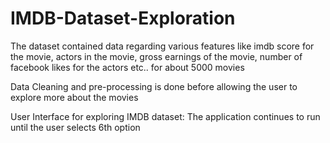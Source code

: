 # IMDB-Dataset-Exploration
The dataset contained data regarding various features like imdb score for the movie, actors in the movie, gross earnings of the movie, number of facebook likes for the actors etc.. for about 5000 movies

Data Cleaning and pre-processing is done before allowing the user to explore more about the movies

User Interface for exploring IMDB dataset:
The application continues to run until the user selects 6th option
